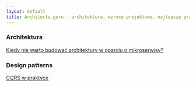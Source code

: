 ```yaml
---
layout: default
title: Architects.guru - architektura, wzroce projektowe, najlepsze praktyki
---
```


### Architektura
[Kiedy nie warto budować architektury w oparciu o mikroserwisy?](./articles/architecture/when-not-to-use-microservices.pl.md)

### Design patterns
[CQRS w praktyce](./articles/patterns/cqrs-example/cqrs-in-practice.pl.md)

